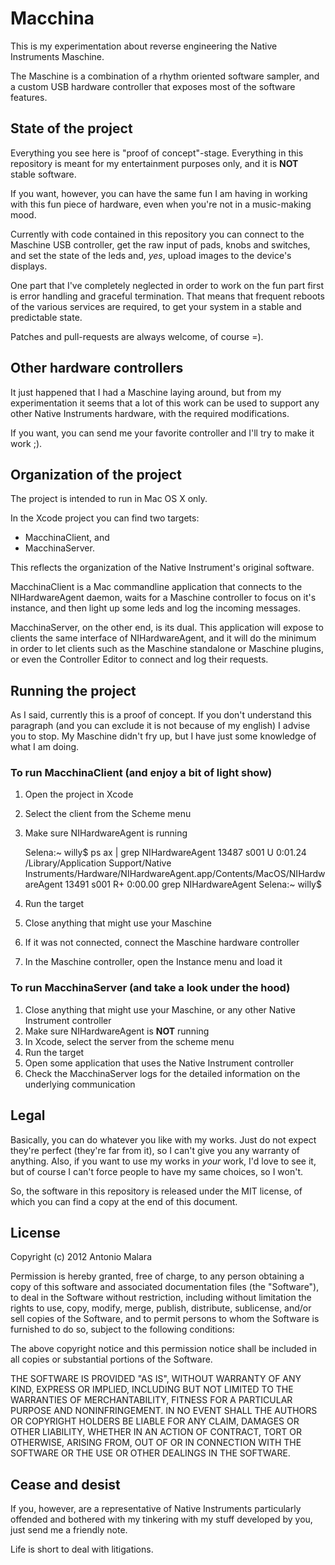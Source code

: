 Macchina
========

This is my experimentation about reverse engineering the Native Instruments Maschine.

The Maschine is a combination of a rhythm oriented software sampler, and a custom USB
hardware controller that exposes most of the software features.

State of the project
--------------------

Everything you see here is "proof of concept"-stage. Everything in this repository is
meant for my entertainment purposes only, and it is **NOT** stable software.

If you want, however, you can have the same fun I am having in working with this fun piece
of hardware, even when you're not in a music-making mood.

Currently with code contained in this repository you can connect to the Maschine USB
controller, get the raw input of pads, knobs and switches, and set the state of the leds
and, _yes_, upload images to the device's displays.

One part that I've completely neglected in order to work on the fun part first is error
handling and graceful termination. That means that frequent reboots of the various
services are required, to get your system in a stable and predictable state.

Patches and pull-requests are always welcome, of course =).

Other hardware controllers
--------------------------

It just happened that I had a Maschine laying around, but from my experimentation it seems
that a lot of this work can be used to support any other Native Instruments hardware, with
the required modifications.

If you want, you can send me your favorite controller and I'll try to make it work ;).

Organization of the project
---------------------------

The project is intended to run in Mac OS X only.

In the Xcode project you can find two targets:

- MacchinaClient, and
- MacchinaServer.

This reflects the organization of the Native Instrument's original software.

MacchinaClient is a Mac commandline application that connects to the NIHardwareAgent
daemon, waits for a Maschine controller to focus on it's instance, and then light up some
leds and log the incoming messages.

MacchinaServer, on the other end, is its dual. This application will expose to clients the
same interface of NIHardwareAgent, and it will do the minimum in order to let clients such
as the Maschine standalone or Maschine plugins, or even the Controller Editor to connect
and log their requests.

Running the project
-------------------

As I said, currently this is a proof of concept. If you don't understand this paragraph
(and you can exclude it is not because of my english) I advise you to stop. My Maschine
didn't fry up, but I have just some knowledge of what I am doing.

### To run MacchinaClient (and enjoy a bit of light show)

1. Open the project in Xcode
2. Select the client from the Scheme menu
3. Make sure NIHardwareAgent is running

    Selena:~ willy$ ps ax | grep NIHardwareAgent
    13487 s001  U      0:01.24 /Library/Application Support/Native Instruments/Hardware/NIHardwareAgent.app/Contents/MacOS/NIHardwareAgent
    13491 s001  R+     0:00.00 grep NIHardwareAgent
    Selena:~ willy$ 

4. Run the target
5. Close anything that might use your Maschine
6. If it was not connected, connect the Maschine hardware controller
7. In the Maschine controller, open the Instance menu and load it

### To run MacchinaServer (and take a look under the hood)

1. Close anything that might use your Maschine, or any other Native Instrument controller
2. Make sure NIHardwareAgent is **NOT** running
3. In Xcode, select the server from the scheme menu
4. Run the target
5. Open some application that uses the Native Instrument controller
6. Check the MacchinaServer logs for the detailed information on the underlying
   communication

Legal
-----

Basically, you can do whatever you like with my works. Just do not expect they're perfect
(they're far from it), so I can't give you any warranty of anything. Also, if you want to
use my works in *your* work, I'd love to see it, but of course I can't force people to
have my same choices, so I won't.

So, the software in this repository is released under the MIT license, of which you can
find a copy at the end of this document.

License
-------

Copyright (c) 2012 Antonio Malara

Permission is hereby granted, free of charge, to any person
obtaining a copy of this software and associated documentation
files (the "Software"), to deal in the Software without
restriction, including without limitation the rights to use,
copy, modify, merge, publish, distribute, sublicense, and/or sell
copies of the Software, and to permit persons to whom the
Software is furnished to do so, subject to the following
conditions:

The above copyright notice and this permission notice shall be
included in all copies or substantial portions of the Software.

THE SOFTWARE IS PROVIDED "AS IS", WITHOUT WARRANTY OF ANY KIND,
EXPRESS OR IMPLIED, INCLUDING BUT NOT LIMITED TO THE WARRANTIES
OF MERCHANTABILITY, FITNESS FOR A PARTICULAR PURPOSE AND
NONINFRINGEMENT. IN NO EVENT SHALL THE AUTHORS OR COPYRIGHT
HOLDERS BE LIABLE FOR ANY CLAIM, DAMAGES OR OTHER LIABILITY,
WHETHER IN AN ACTION OF CONTRACT, TORT OR OTHERWISE, ARISING
FROM, OUT OF OR IN CONNECTION WITH THE SOFTWARE OR THE USE OR
OTHER DEALINGS IN THE SOFTWARE.

Cease and desist
----------------

If you, however, are a representative of Native Instruments particularly offended and
bothered with my tinkering with my stuff developed by you, just send me a friendly note.

Life is short to deal with litigations.
